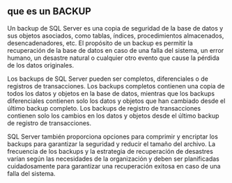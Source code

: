 


## que es un BACKUP

Un backup de SQL Server es una copia de seguridad de la base de datos y sus objetos asociados, como tablas, índices, procedimientos almacenados, desencadenadores, etc. El propósito de un backup es permitir la recuperación de la base de datos en caso de una falla del sistema, un error humano, un desastre natural o cualquier otro evento que cause la pérdida de los datos originales.

Los backups de SQL Server pueden ser completos, diferenciales o de registros de transacciones. Los backups completos contienen una copia de todos los datos y objetos en la base de datos, mientras que los backups diferenciales contienen solo los datos y objetos que han cambiado desde el último backup completo. Los backups de registro de transacciones contienen solo los cambios en los datos y objetos desde el último backup de registro de transacciones.

SQL Server también proporciona opciones para comprimir y encriptar los backups para garantizar la seguridad y reducir el tamaño del archivo. La frecuencia de los backups y la estrategia de recuperación de desastres varían según las necesidades de la organización y deben ser planificadas cuidadosamente para garantizar una recuperación exitosa en caso de una falla del sistema.
